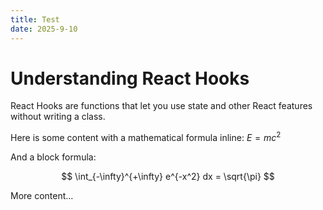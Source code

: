 ```yaml
---
title: Test
date: 2025-9-10 
---
```


# Understanding React Hooks

React Hooks are functions that let you use state and other React features without writing a class.

Here is some content with a mathematical formula inline: $E = mc^2$

And a block formula:

$$
\int_{-\infty}^{+\infty} e^{-x^2} dx = \sqrt{\pi}
$$

More content...
